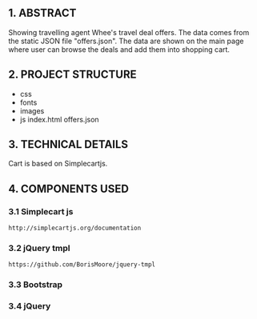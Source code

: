 ## 1. ABSTRACT

Showing travelling agent Whee's travel deal offers. The data comes from the static JSON file "offers.json".
The data are shown on the main page where user can browse the deals and add them into shopping cart. 

## 2. PROJECT STRUCTURE

+ css
+ fonts
+ images
+ js
index.html
offers.json 

## 3. TECHNICAL DETAILS

Cart is based on Simplecartjs.

## 4. COMPONENTS USED
	
### 3.1 Simplecart js
	http://simplecartjs.org/documentation

### 3.2 jQuery tmpl
	https://github.com/BorisMoore/jquery-tmpl

### 3.3 Bootstrap

### 3.4 jQuery


